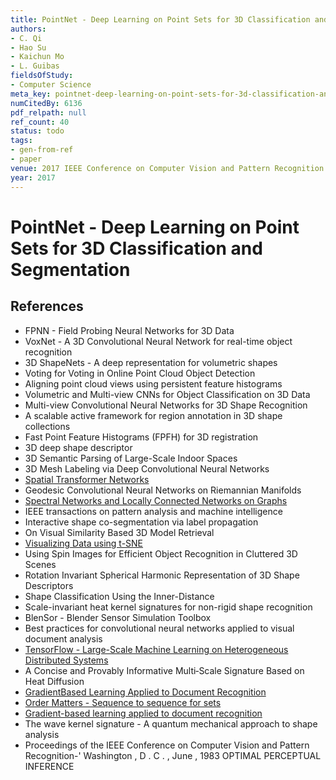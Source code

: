 ```yaml
---
title: PointNet - Deep Learning on Point Sets for 3D Classification and Segmentation
authors:
- C. Qi
- Hao Su
- Kaichun Mo
- L. Guibas
fieldsOfStudy:
- Computer Science
meta_key: pointnet-deep-learning-on-point-sets-for-3d-classification-and-segmentation
numCitedBy: 6136
pdf_relpath: null
ref_count: 40
status: todo
tags:
- gen-from-ref
- paper
venue: 2017 IEEE Conference on Computer Vision and Pattern Recognition (CVPR)
year: 2017
---
```


# PointNet - Deep Learning on Point Sets for 3D Classification and Segmentation

## References

- FPNN - Field Probing Neural Networks for 3D Data
- VoxNet - A 3D Convolutional Neural Network for real-time object recognition
- 3D ShapeNets - A deep representation for volumetric shapes
- Voting for Voting in Online Point Cloud Object Detection
- Aligning point cloud views using persistent feature histograms
- Volumetric and Multi-view CNNs for Object Classification on 3D Data
- Multi-view Convolutional Neural Networks for 3D Shape Recognition
- A scalable active framework for region annotation in 3D shape collections
- Fast Point Feature Histograms (FPFH) for 3D registration
- 3D deep shape descriptor
- 3D Semantic Parsing of Large-Scale Indoor Spaces
- 3D Mesh Labeling via Deep Convolutional Neural Networks
- [Spatial Transformer Networks](./spatial-transformer-networks.md)
- Geodesic Convolutional Neural Networks on Riemannian Manifolds
- [Spectral Networks and Locally Connected Networks on Graphs](./spectral-networks-and-locally-connected-networks-on-graphs.md)
- IEEE transactions on pattern analysis and machine intelligence
- Interactive shape co-segmentation via label propagation
- On Visual Similarity Based 3D Model Retrieval
- [Visualizing Data using t-SNE](./visualizing-data-using-t-sne.md)
- Using Spin Images for Efficient Object Recognition in Cluttered 3D Scenes
- Rotation Invariant Spherical Harmonic Representation of 3D Shape Descriptors
- Shape Classification Using the Inner-Distance
- Scale-invariant heat kernel signatures for non-rigid shape recognition
- BlenSor - Blender Sensor Simulation Toolbox
- Best practices for convolutional neural networks applied to visual document analysis
- [TensorFlow - Large-Scale Machine Learning on Heterogeneous Distributed Systems](./tensorflow-large-scale-machine-learning-on-heterogeneous-distributed-systems.md)
- A Concise and Provably Informative Multi‐Scale Signature Based on Heat Diffusion
- [GradientBased Learning Applied to Document Recognition](./gradientbased-learning-applied-to-document-recognition.md)
- [Order Matters - Sequence to sequence for sets](./order-matters-sequence-to-sequence-for-sets.md)
- [Gradient-based learning applied to document recognition](./gradient-based-learning-applied-to-document-recognition.md)
- The wave kernel signature - A quantum mechanical approach to shape analysis
- Proceedings of the IEEE Conference on Computer Vision and Pattern Recognition-' Washington , D . C . , June , 1983 OPTIMAL PERCEPTUAL INFERENCE
